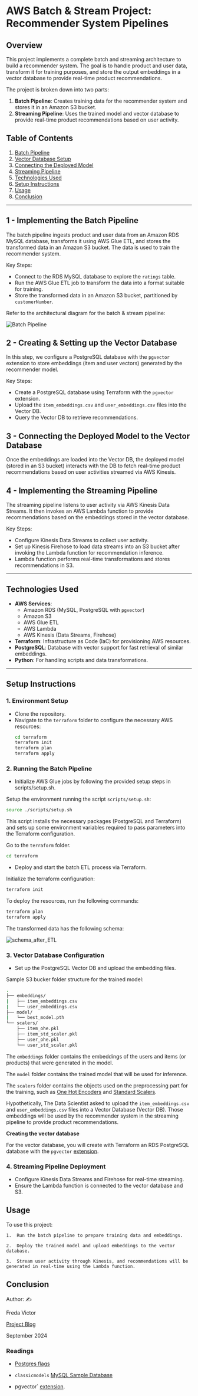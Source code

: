 # AWS Batch & Stream Project: Recommender System Pipelines

## Overview

This project implements a complete batch and streaming architecture to build a recommender system. The goal is to handle product and user data, transform it for training purposes, and store the output embeddings in a vector database to provide real-time product recommendations.

The project is broken down into two parts:
1. **Batch Pipeline**: Creates training data for the recommender system and stores it in an Amazon S3 bucket.
2. **Streaming Pipeline**: Uses the trained model and vector database to provide real-time product recommendations based on user activity.

## Table of Contents
1. [Batch Pipeline](#1---implementing-the-batch-pipeline)
2. [Vector Database Setup](#2---creating--setting-up-the-vector-database)
3. [Connecting the Deployed Model](#3---connecting-the-deployed-model-to-the-vector-database)
4. [Streaming Pipeline](#4---implementing-the-streaming-pipeline)
5. [Technologies Used](#technologies-used)
6. [Setup Instructions](#setup-instructions)
7. [Usage](#usage)
8. [Conclusion](#conclusion)


---

## 1 - Implementing the Batch Pipeline

The batch pipeline ingests product and user data from an Amazon RDS MySQL database, transforms it using AWS Glue ETL, and stores the transformed data in an Amazon S3 bucket. The data is used to train the recommender system.

Key Steps:
- Connect to the RDS MySQL database to explore the `ratings` table.
- Run the AWS Glue ETL job to transform the data into a format suitable for training.
- Store the transformed data in an Amazon S3 bucket, partitioned by `customerNumber`.

Refer to the architectural diagram for the batch & stream pipeline:

![Batch Pipeline](./images/BatchStreamPipeline.png)

## 2 - Creating & Setting up the Vector Database

In this step, we configure a PostgreSQL database with the `pgvector` extension to store embeddings (item and user vectors) generated by the recommender model.

Key Steps:
- Create a PostgreSQL database using Terraform with the `pgvector` extension.
- Upload the `item_embeddings.csv` and `user_embeddings.csv` files into the Vector DB.
- Query the Vector DB to retrieve recommendations.

## 3 - Connecting the Deployed Model to the Vector Database

Once the embeddings are loaded into the Vector DB, the deployed model (stored in an S3 bucket) interacts with the DB to fetch real-time product recommendations based on user activities streamed via AWS Kinesis.

## 4 - Implementing the Streaming Pipeline

The streaming pipeline listens to user activity via AWS Kinesis Data Streams. It then invokes an AWS Lambda function to provide recommendations based on the embeddings stored in the vector database.

Key Steps:
- Configure Kinesis Data Streams to collect user activity.
- Set up Kinesis Firehose to load data streams into an S3 bucket after invoking the Lambda function for recommendation inference.
- Lambda function performs real-time transformations and stores recommendations in S3.

---

## Technologies Used
- **AWS Services**: 
  - Amazon RDS (MySQL, PostgreSQL with `pgvector`)
  - Amazon S3
  - AWS Glue ETL
  - AWS Lambda
  - AWS Kinesis (Data Streams, Firehose)
- **Terraform**: Infrastructure as Code (IaC) for provisioning AWS resources.
- **PostgreSQL**: Database with vector support for fast retrieval of similar embeddings.
- **Python**: For handling scripts and data transformations.

---

## Setup Instructions

### 1. Environment Setup
- Clone the repository.
- Navigate to the `terraform` folder to configure the necessary AWS resources:
  ```bash
  cd terraform
  terraform init
  terraform plan
  terraform apply


### 2. Running the Batch Pipeline

- Initialize AWS Glue jobs by following the provided setup steps in scripts/setup.sh.

Setup the environment running the script `scripts/setup.sh`:

```bash
source ./scripts/setup.sh
```

This script installs the necessary packages (PostgreSQL and Terraform) and sets up some environment variables required to pass parameters into the Terraform configuration.


Go to the `terraform` folder. 

```bash
cd terraform
```

- Deploy and start the batch ETL process via Terraform.

Initialize the terraform configuration:

```bash
terraform init
```
To deploy the resources, run the following commands:

```bash
terraform plan
terraform apply
```

The transformed data has the following schema:    

![schema_after_ETL](./images/schema_after_ETL.png)

### 3. Vector Database Configuration

- Set up the PostgreSQL Vector DB and upload the embedding files.

Sample S3 bucker folder structure for the trained model:

```bash
.
├── embeddings/
|   ├── item_embeddings.csv
|   └── user_embeddings.csv
├── model/
|   └── best_model.pth   
└── scalers/
    ├── item_ohe.pkl
    ├── item_std_scaler.pkl
    ├── user_ohe.pkl
    └── user_std_scaler.pkl   
```

The `embeddings` folder contains the embeddings of the users and items (or products) that were generated in the model. 

The `model` folder contains the trained model that will be used for inference.

The `scalers` folder contains the objects used on the preprocessing part for 
the training, such as 
[One Hot Encoders](https://hackernoon.com/what-is-one-hot-encoding-why-and-when-do-you-have-to-use-it-e3c6186d008f) 
and [Standard Scalers](https://en.wikipedia.org/wiki/Feature_scaling).

Hypothetically, The Data Scientist asked to upload the `item_embeddings.csv` and `user_embeddings.csv` files into a Vector Database (Vector DB). Those embeddings will be used by the recommender system in the streaming pipeline to provide product recommendations. 


**Creating the vector database**

For the vector database, you will create with Terraform an RDS PostgreSQL database with the `pgvector` [extension](https://github.com/pgvector/pgvector). 


### 4. Streaming Pipeline Deployment

- Configure Kinesis Data Streams and Firehose for real-time streaming.
- Ensure the Lambda function is connected to the vector database and S3.


## Usage

To use this project:

	1.	Run the batch pipeline to prepare training data and embeddings.

	2.	Deploy the trained model and upload embeddings to the vector database.

	3.	Stream user activity through Kinesis, and recommendations will be generated in real-time using the Lambda function.


## Conclusion

Author: ✍️

Freda Victor

[Project Blog](https://learndataengineering.hashnode.dev/building-a-recommender-system-on-aws-batch-and-streaming-pipelines)

September 2024

### Readings
- [Postgres flags](https://hasura.io/blog/top-psql-commands-and-flags-you-need-to-know-postgresql/)

- `classicmodels` [MySQL Sample Database](https://www.mysqltutorial.org/mysql-sample-database.aspx) 

- pgvector` [extension](https://github.com/pgvector/pgvector). 
